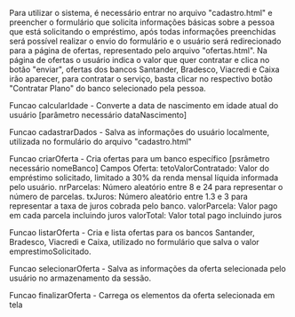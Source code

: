 Para utilizar o sistema, é necessário entrar no arquivo "cadastro.html" e preencher o formulário que solicita informações básicas sobre a pessoa que está solicitando o empréstimo, após todas informações preenchidas será possível realizar o envio do formulário e o usuário será redirecionado para a página de ofertas, representado pelo arquivo "ofertas.html".
Na página de ofertas o usuário indica o valor que quer contratar e clica no botão "enviar", ofertas dos bancos Santander, Bradesco, Viacredi e Caixa irão aparecer, para contratar o serviço, basta clicar no respectivo botão "Contratar Plano" do banco selecionado pela pessoa.

Funcao calcularIdade - Converte a data de nascimento em idade atual do usuário [parâmetro necessário dataNascimento]

Funcao cadastrarDados - Salva as informações do usuário localmente, utilizada no formulário do arquivo "cadastro.html"

Funcao criarOferta - Cria ofertas para um banco específico [psrâmetro  necessário nomeBanco]
	Campos Oferta:
		tetoValorContratado: Valor do empréstimo solicitado, limitado a 30% da renda mensal líquida informada pelo usuário.
		nrParcelas: Número aleatório entre 8 e 24 para representar o número de parcelas.
		txJuros:  Número aleatório entre 1.3 e 3 para representar a taxa de juros cobrada pelo banco.
		valorParcela: Valor pago em cada parcela incluindo juros
		valorTotal: Valor total pago incluindo juros

Funcao listarOferta - Cria e lista ofertas para os bancos Santander, Bradesco, Viacredi e Caixa, utilizado no formulário que salva o valor emprestimoSolicitado.

Funcao selecionarOferta - Salva as informações da oferta selecionada pelo usuário no armazenamento da sessão.

Funcao finalizarOferta - Carrega os elementos da oferta selecionada em tela